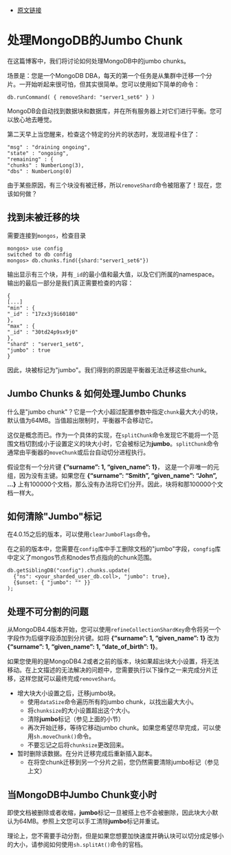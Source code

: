 - [原文链接](https://www.percona.com/blog/2020/06/11/dealing-with-jumbo-chunks-in-mongodb/)


# 处理MongoDB的Jumbo Chunk
在这篇博客中，我们将讨论如何处理MongoDB中的jumbo chunks。

场景是：您是一个MongoDB DBA，每天的第一个任务是从集群中迁移一个分片。一开始听起来很可怕，但其实很简单。您可以使用如下简单的命令：
```
db.runCommand( { removeShard: "server1_set6" } )
```

MongoDB会自动找到数据块和数据库，并在所有服务器上对它们进行平衡。您可以放心地去睡觉。

第二天早上当您醒来，检查这个特定的分片的状态时，发现进程卡住了：
```
"msg" : "draining ongoing",
"state" : "ongoing",
"remaining" : {
"chunks" : NumberLong(3),
"dbs" : NumberLong(0)
```
由于某些原因，有三个块没有被迁移，所以`removeShard`命令被阻塞了！现在，您该如何做？

## 找到未被迁移的块
需要连接到`mongos`，检查目录
```
mongos> use config
switched to db config
mongos> db.chunks.find({shard:"server1_set6"})
```
输出显示有三个块，并有`_id`的最小值和最大值，以及它们所属的namespace。输出的最后一部分是我们真正需要检查的内容：
```
{
[...]
"min" : {
"_id" : "17zx3j9i60180"
},
"max" : {
"_id" : "30td24p9sx9j0"
},
"shard" : "server1_set6",
"jumbo" : true
}
```

因此，块被标记为"jumbo"。我们得到的原因是平衡器无法迁移这些chunk。

## Jumbo Chunks & 如何处理Jumbo Chunks
什么是"jumbo chunk"？它是一个大小超过配置参数中指定`chunk`最大大小的块，默认值为64MB。当值超出限制时，平衡器不会移动它。

这仅是概念而已。作为一个具体的实现，在`splitChunk`命令发现它不能将一个范围文档切割成小于设置定义的块大小时，它会被标记为**jumbo**。`splitChunk`命令通常由平衡器的`moveChunk`或后台自动切分进程执行。

假设您有一个分片键
**{“surname”: 1, “given_name”: 1}**，
这是一个非唯一的元组，因为没有主键。如果您在
**{“surname”: “Smith”, “given_name”: “John”, …}**
上有100000个文档，那么没有办法将它们分开。因此，块将和那100000个文档一样大。

## 如何清除"Jumbo"标记
在4.0.15之后的版本，可以使用`clearJumboFlags`命令。

在之前的版本中，您需要在`config`库中手工删除文档的"jumbo"字段，`congfig`库中定义了mongos节点和nodes节点指向的chunk范围。
```
db.getSiblingDB("config").chunks.update(
  {"ns": <your_sharded_user_db.coll>, "jumbo": true}, 
  {$unset: { "jumbo": "" }}
);
```

## 处理不可分割的问题
从MongoDB4.4版本开始，您可以使用`refineCollectionShardKey`命令将另一个字段作为后缀字段添加到分片键。如将
**{“surname”: 1, “given_name”: 1}**
改为
**{“surname”: 1, “given_name”: 1, “date_of_birth”: 1}**。

如果您使用的是MongoDB4.2或者之前的版本，块如果超出块大小设置，将无法移动。在上文描述的无法解决的问题中，您需要执行以下操作之一来完成分片迁移，这样您就可以最终完成`removeShard`。
- 增大块大小设置之后，迁移jumbo块。
	- 使用`dataSize`命令遍历所有的jumbo chunk，以找出最大大小。
	- 将`chunksize`的大小设置超出这个大小。
	- 清除**jumbo**标记（参见上面的小节）
	- 再次开始迁移，等待它移动jumbo chunk。如果您希望尽早完成，可以使用`sh.moveChunk()`命令。
	- 不要忘记之后将`chunksize`更改回来。
- 暂时删除该数据。在分片迁移完成后重新插入副本。
	- 在将空chunk迁移到另一个分片之前，您仍然需要清除jumbo标记（参见上文）

## 当MongoDB中Jumbo Chunk变小时
即使文档被删除或者收缩，**jumbo**标记一旦被搭上也不会被删除，因此块大小默认为64MB。参照上文您可以手工清除**jumbo**标记并重试。

理论上，您不需要手动分割，但是如果您想要加快速度并确认块可以切分成足够小的大小，请参阅如何使用`sh.splitAt()`命令的官档。
